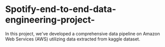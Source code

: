 # Spotify-end-to-end-data-engineering-project-
In this project, we've developed a comprehensive data pipeline on Amazon Web Services (AWS) utilizing data extracted from kaggle dataset.

